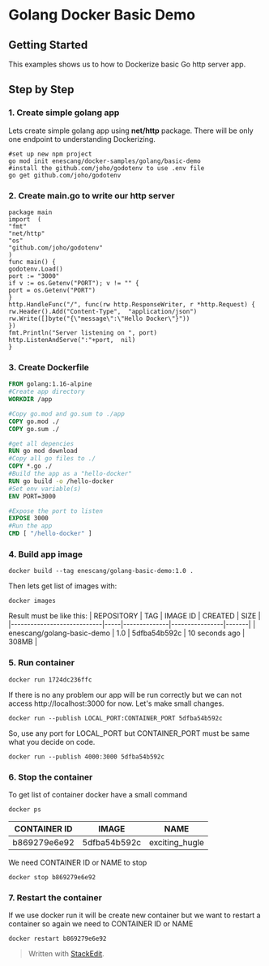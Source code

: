

#  Golang Docker Basic Demo
## Getting Started
This examples shows us to how to Dockerize basic Go http server app. 

## Step by Step
### 1. Create simple golang app
Lets create simple golang app using **net/http** package. There will be only one endpoint to understanding Dockerizing.
```shell
#set up new npm project 
go mod init enescang/docker-samples/golang/basic-demo
#install the github.com/joho/godotenv to use .env file
go get github.com/joho/godotenv
 ```
### 2. Create main.go to write our http server
```golang
package main
import  (
"fmt"
"net/http"
"os"
"github.com/joho/godotenv"
)
func main() {
godotenv.Load()
port := "3000"
if v := os.Getenv("PORT"); v != "" {
port = os.Getenv("PORT")
}
http.HandleFunc("/", func(rw http.ResponseWriter, r *http.Request) {
rw.Header().Add("Content-Type",  "application/json")
rw.Write([]byte("{\"message\":\"Hello Docker\"}"))
})
fmt.Println("Server listening on ", port)
http.ListenAndServe(":"+port,  nil)
}
 ```
 ### 3. Create Dockerfile
 ```Dockerfile
 FROM golang:1.16-alpine
 #Create app directory
WORKDIR /app

#Copy go.mod and go.sum to ./app
COPY go.mod ./
COPY go.sum ./

#get all depencies
RUN go mod download
#Copy all go files to ./
COPY *.go ./
#Build the app as a "hello-docker"
RUN go build -o /hello-docker
#Set env variable(s)
ENV PORT=3000

#Expose the port to listen
EXPOSE 3000
#Run the app
CMD [ "/hello-docker" ]
  ```
### 4. Build app image
```shell
docker build --tag enescang/golang-basic-demo:1.0 .
```
Then lets get list of images with:
```shell
docker images
```
Result must be like this:
| REPOSITORY                 | TAG | IMAGE ID     | CREATED        | SIZE  |
|----------------------------|-----|--------------|----------------|-------|
| enescang/golang-basic-demo | 1.0 | 5dfba54b592c | 10 seconds ago | 308MB |

### 5. Run container
```shell
docker run 1724dc236ffc
```
If there is no any problem our app will be run correctly but we can not access http://localhost:3000 for now. Let's make small changes.
```shell
docker run --publish LOCAL_PORT:CONTAINER_PORT 5dfba54b592c
```
So, use any port for LOCAL_PORT but CONTAINER_PORT must be same what you decide on code.
```shell
docker run --publish 4000:3000 5dfba54b592c
```
### 6. Stop the container
To get list of container docker have a small command
```shell
docker ps
```
| CONTAINER ID | IMAGE        | NAME            |
|--------------|--------------|-----------------|
| b869279e6e92 | 5dfba54b592c| exciting_hugle |

We need CONTAINER ID or NAME to stop
```shell
docker stop b869279e6e92
```
### 7. Restart the container
If we use docker run it will be create new container but we want to restart a container so again we need to CONTAINER ID or NAME
```shell
docker restart b869279e6e92
```
> Written with [StackEdit](https://stackedit.io/).

